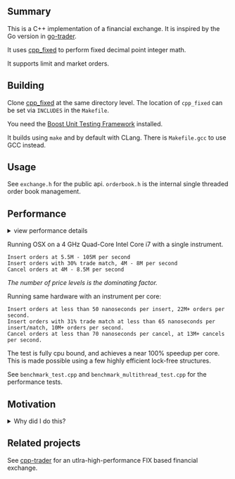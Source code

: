 ## Summary

This is a C++ implementation of a financial exchange. It is inspired by the Go version in [go-trader](https://github.com/robaho/go-trader).

It uses [cpp_fixed](https://github.com/robaho/cpp_fixed) to perform fixed decimal point integer math.

It supports limit and market orders.

## Building

Clone [cpp_fixed](https://github.com/robaho/cpp_fixed) at the same directory level. The location of `cpp_fixed` can be set via `INCLUDES` in the `Makefile`.

You need the [Boost Unit Testing Framework](https://www.boost.org/doc/libs/1_87_0/libs/test/doc/html/index.html) installed.

It builds using `make` and by default with CLang. There is `Makefile.gcc` to use GCC instead.

## Usage

See `exchange.h` for the public api. `orderbook.h` is the internal single threaded order book management.

## Performance

<details>
    <summary> view performance details </summary>
<br>
The PriceLevels implementation can be chosen by modifying the [typedef xxxxx PriceLevels;](https://github.com/robaho/cpp_orderbook/blob/1b57f00fe031a09c28ab0df4dcacf1f6f29e48d7/pricelevels.h#L243) in `pricelevels.h` and rebuilding.

<pre>

Using dequeue:

insert orders 1000 levels, usec per order 0.171672, orders per sec 5825061
insert orders 1000 levels with trade match % 0
insert orders 1000 levels, usec per order 0.231113, orders per sec 4326883
insert orders 1000 levels with trade match % 31
cancel orders 1000 levels, usec per order 0.231527, orders per sec 4319150
insert orders 10 levels, usec per order 0.125911, orders per sec 7942117
insert orders 10 levels with trade match % 0
insert orders 10 levels, usec per order 0.187032, orders per sec 5346690
insert orders 10 levels with trade match % 33
cancel orders 10 levels, usec per order 0.157627, orders per sec 6344090

Using vector:

insert orders 1000 levels, usec per order 0.14516, orders per sec 6888964
insert orders 1000 levels with trade match % 0
insert orders 1000 levels, usec per order 0.219419, orders per sec 4557484
insert orders 1000 levels with trade match % 31
cancel orders 1000 levels, usec per order 0.185811, orders per sec 5381812
insert orders 10 levels, usec per order 0.114813, orders per sec 8709837
insert orders 10 levels with trade match % 0
insert orders 10 levels, usec per order 0.163958, orders per sec 6099119
insert orders 10 levels with trade match % 33
cancel orders 10 levels, usec per order 0.121652, orders per sec 8220169

Using vector with structs:

insert orders 1000 levels, usec per order 0.148432, orders per sec 6737078
insert orders 1000 levels with trade match % 0
insert orders 1000 levels, usec per order 0.355023, orders per sec 2816722
insert orders 1000 levels with trade match % 31
cancel orders 1000 levels, usec per order 0.189536, orders per sec 5276042
insert orders 10 levels, usec per order 0.0958039, orders per sec 10437988
insert orders 10 levels with trade match % 0
insert orders 10 levels, usec per order 0.133279, orders per sec 7503046
insert orders 10 levels with trade match % 33
cancel orders 10 levels, usec per order 0.124691, orders per sec 8019825

Using map:

insert orders 1000 levels, usec per order 0.148093, orders per sec 6752518
insert orders 1000 levels with trade match % 0
insert orders 1000 levels, usec per order 0.262041, orders per sec 3816202
insert orders 1000 levels with trade match % 31
cancel orders 1000 levels, usec per order 0.207532, orders per sec 4818534
insert orders 10 levels, usec per order 0.117244, orders per sec 8529235
insert orders 10 levels with trade match % 0
insert orders 10 levels, usec per order 0.195957, orders per sec 5103173
insert orders 10 levels with trade match % 33
cancel orders 10 levels, usec per order 0.123975, orders per sec 806614

Using map with structs:

insert orders 1000 levels, usec per order 0.145034, orders per sec 6894920
insert orders 1000 levels with trade match % 0
insert orders 1000 levels, usec per order 0.226345, orders per sec 4418032
insert orders 1000 levels with trade match % 31
cancel orders 1000 levels, usec per order 0.202022, orders per sec 4949955
insert orders 10 levels, usec per order 0.117999, orders per sec 8474676
insert orders 10 levels with trade match % 0
insert orders 10 levels, usec per order 0.173564, orders per sec 5761556
insert orders 10 levels with trade match % 33
cancel orders 10 levels, usec per order 0.123793, orders per sec 8078001
</pre>
</details>

Running OSX on a 4 GHz Quad-Core Intel Core i7 with a single instrument.

```
Insert orders at 5.5M - 105M per second
Insert orders with 30% trade match, 4M - 8M per second
Cancel orders at 4M - 8.5M per second
```
_The number of price levels is the dominating factor._

Running same hardware with an instrument per core:
```
Insert orders at less than 50 nanoseconds per insert, 22M+ orders per second.
Insert orders with 31% trade match at less than 65 nanoseconds per insert/match, 10M+ orders per second.
Cancel orders at less than 70 nanoseconds per cancel, at 13M+ cancels per second.
```

The test is fully cpu bound, and achieves a near 100% speedup per core. This is made possible using a few highly efficient lock-free structures.

See `benchmark_test.cpp` and `benchmark_multithread_test.cpp` for the performance tests.

## Motivation

<details>
    <summary>Why did I do this?</summary>
<br/>
Later revisions (including many micro-optimizations) of this project were born out of a job rejection in an effort to see "just how fast I could go". An order book is a fairly common exercise when interviewing in fintech. Having written multiple production grade orderbook implementations in my career, I was baffled at the rejection.

I was lucky enough to have feedback through a secondary source that listed items like "used string", and "used dynamic memory". Where the reviewer errored is that they did not go deep enough to understand _how_ they were being used. Almost all string usages were references at near zero cost, except for the callbacks where copies were used for safety. The dynamic memory solution uses a custom arena allocator - again a near zero cost - but it makes the solution more complex.

A review of performance details above makes it clear that the optimal data structure is dependent upon the distribution of the operations performed and the typical size of the order book. If you're implementing an exchange, you need to account for every price level, if you're a buy side firm, normally 10 levels on either side is sufficient to implement most strategies. As with all engineering, the optimum solution is based on the particular usage and constraints.

The interview exercise provided no guidelines on these parameters, and the test data was blind. My solution was rejected as inefficient. As I considered the solution _fast enough_ in the general case, I decided to keep the code "clean", and I focused on other areas like test cases and documentation. For instance, the reason a cancel in the current solution is "super fast" is because the Order maintains pointers back into the OrderList for fast removal - which is somewhat brittle and not intuitively obvious - it doesn't _read well_ BUT IT'S **FAST!**

The real problem is that when you create a "production grade" solution with auditing, logging, and all sorts of IO, the cost of those elements dwarf any speed gains achieved via the micro-optimizations, and getting those right - which many developers can't do - often leads to 10x performance improvements over the "fast" solution, usually because refactoring a "simple" solution is so much easier. Furthermore, making a solution "safe" comes at a cost, optimizing engineers know how to balance these - or you can go with the "unsafe" solution but be prepared to be the next Knight Capital. 

In my opinion, it's a fairly common blunder in hiring - where the interviewer only accepts/understands the solution they expect to see - a 15 minute conversation might have resulted in a different outcome.

Anyway, I hope this is helpful to others when faced with a similar problem.

</details>

## Related projects

See [cpp-trader](https://github.com/robaho/cpp-trader) for an utlra-high-performance FIX based financial exchange. 
